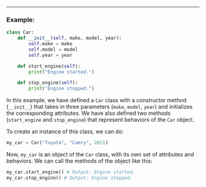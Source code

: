 ----

### Example:

```python
class Car:
    def __init__(self, make, model, year):
        self.make = make
        self.model = model
        self.year = year

    def start_engine(self):
        print("Engine started.")

    def stop_engine(self):
        print("Engine stopped.")
```

In this example, we have defined a `Car` class with a constructor method (`__init__`) that takes in three parameters (`make`, `model`, `year`) and initializes the corresponding attributes. We have also defined two methods (`start_engine` and `stop_engine`) that represent behaviors of the `Car` object.

To create an instance of this class, we can do:
```python
my_car = Car("Toyota", "Camry", 2021)
```

Now, `my_car` is an object of the `Car` class, with its own set of attributes and behaviors. We can call the methods of the object like this:
```python
my_car.start_engine() # Output: Engine started.
my_car.stop_engine() # Output: Engine stopped.
```


